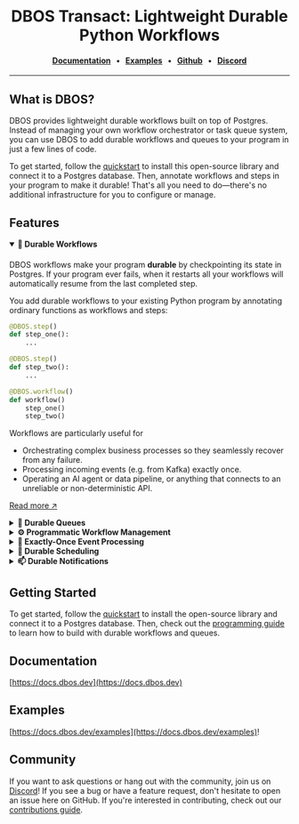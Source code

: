 
<div align="center">

# DBOS Transact: Lightweight Durable Python Workflows

#### [Documentation](https://docs.dbos.dev/) &nbsp;&nbsp;•&nbsp;&nbsp;  [Examples](https://docs.dbos.dev/examples) &nbsp;&nbsp;•&nbsp;&nbsp; [Github](https://github.com/dbos-inc) &nbsp;&nbsp;•&nbsp;&nbsp; [Discord](https://discord.com/invite/jsmC6pXGgX)
</div>

---

## What is DBOS?

DBOS provides lightweight durable workflows built on top of Postgres.
Instead of managing your own workflow orchestrator or task queue system, you can use DBOS to add durable workflows and queues to your program in just a few lines of code.

To get started, follow the [quickstart](https://docs.dbos.dev/quickstart) to install this open-source library and connect it to a Postgres database.
Then, annotate workflows and steps in your program to make it durable!
That's all you need to do&mdash;there's no additional infrastructure for you to configure or manage.

## Features

<details open><summary><strong>💾 Durable Workflows</strong></summary>

####

DBOS workflows make your program **durable** by checkpointing its state in Postgres.
If your program ever fails, when it restarts all your workflows will automatically resume from the last completed step.

You add durable workflows to your existing Python program by annotating ordinary functions as workflows and steps:

```python
@DBOS.step()
def step_one():
    ...

@DBOS.step()
def step_two():
    ...

@DBOS.workflow()
def workflow()
    step_one()
    step_two()
```

Workflows are particularly useful for 

- Orchestrating complex business processes so they seamlessly recover from any failure.
- Processing incoming events (e.g. from Kafka) exactly once.
- Operating an AI agent or data pipeline, or anything that connects to an unreliable or non-deterministic API.

[Read more ↗️](https://docs.dbos.dev/python/tutorials/workflow-tutorial)

</details>

<details><summary><strong>📒 Durable Queues</strong></summary>

####

DBOS queues help you **durably** run tasks or workflows in the background.
You can enqueue a task as part of a durable workflow and one of your processes will pick it up for execution.
DBOS manages the execution of your task, guaranteeing that it gets completed (and that your workflow gets the result without having to resubmit the task) if your application is interrupted.

Queues also provide flow control, so you can limit the concurrency of your tasks on a per-queue or per-process basis.
You can also set timeouts for tasks, rate limit how often queued tasks are executed, deduplicate tasks, or prioritize critical tasks.

You can add queues to your workflows in just a couple lines of code.
They don't require a separate queueing service or message broker&mdash;just Postgres.

```python
from dbos import DBOS, Queue

queue = Queue("example_queue")

@DBOS.step()
def process_task(task):
  ...

@DBOS.workflow()
def process_tasks(tasks):
  task_handles = []
  # Enqueue each task so all tasks are processed concurrently.
  for task in tasks:
    handle = queue.enqueue(process_task, task)
    task_handles.append(handle)
  # Wait for each task to complete and retrieve its result.
  # Return the results of all tasks.
  return [handle.get_result() for handle in task_handles]
```

[Read more ↗️](https://docs.dbos.dev/python/tutorials/queue-tutorial)

</details>

<details><summary><strong>⚙️ Programmatic Workflow Management</strong></summary>

####

Your workflows are stored as rows in a Postgres table, so you have full programmatic control over them.
Write scripts to query workflow executions, batch pause or resume workflows, or even restart failed workflows from a specific step.
Handle bugs or failures that affect thousands of workflows with power and flexibility.

```python
client = DBOSClient(database_url)
# Find all workflows that errored between 3:00 and 5:00 AM UTC on 2025-04-22.
workflows = client.list_workflows(status="ERROR", 
  start_time="2025-04-22T03:00:00Z", end_time="2025-04-22T05:00:00Z")
for workflow in workflows:
    # Check which workflow failed due to an outage in a service called from Step 2
    steps = client.list_workflow_steps(workflow)
    if len(steps) >= 3 and isinstance(steps[2]["error"], ServiceOutage):
        # To recover from the outage, restart those workflows from step 2
        DBOS.fork_workflow(workflow.workflow_id, 2)
```

[Read more ↗️](https://docs.dbos.dev/python/reference/client)

</details>

<details><summary><strong>🎫 Exactly-Once Event Processing</strong></summary>

####

Use DBOS to build reliable webhooks, event listeners, or Kafka consumers by starting a workflow exactly-once in response to an event.
Acknowledge the event immediately while reliably processing it in the background.

For example:

```python
def handle_message(request: Request) -> None:
  event_id = request.body["event_id"]
  # Use the event ID as an idempotency key to start the workflow exactly-once
  with SetWorkflowID(event_id):
    # Start the workflow in the background, then acknowledge the event
    DBOS.start_workflow(message_workflow, request.body["event"])
```

Or with Kafka:

```python
@DBOS.kafka_consumer(config,["alerts-topic"])
@DBOS.workflow()
def process_kafka_alerts(msg):
    # This workflow runs exactly-once for each message on the topic
    alerts = msg.value.decode()
    for alert in alerts:
        respond_to_alert(alert)
```

[Read more ↗️](https://docs.dbos.dev/python/tutorials/workflow-tutorial)

</details>

<details><summary><strong>📅 Durable Scheduling</strong></summary>

####

Schedule workflows using cron syntax, or use durable sleep to pause workflows for as long as you like (even days or weeks) before executing.

You can schedule a workflow using a single annotation:

```python
@DBOS.scheduled('* * * * *') # crontab syntax to run once every minute
@DBOS.workflow()
def example_scheduled_workflow(scheduled_time: datetime, actual_time: datetime):
    DBOS.logger.info("I am a workflow scheduled to run once a minute. ")
```

You can add a durable sleep to any workflow with a single line of code.
It stores its wakeup time in Postgres so the workflow sleeps through any interruption or restart, then always resumes on schedule.

```python
@DBOS.workflow()
def reminder_workflow(email: str, time_to_sleep: int):
    send_confirmation_email(email)
    DBOS.sleep(time_to_sleep)
    send_reminder_email(email)
```

[Read more ↗️](https://docs.dbos.dev/python/tutorials/scheduled-workflows)

</details>

<details><summary><strong>📫 Durable Notifications</strong></summary>

####

Pause your workflow executions until a notification is received, or emit events from your workflow to send progress updates to external clients.
All notifications are stored in Postgres, so they can be send and received with exactly-once semantics.
Set durable timeouts when waiting for events, so you can wait for as long as you like (even days or weeks) through interruptions or restarts, then resume once the notification arrives or the timeout is reached.

For example, build a reliable billing workflow that durably waits for a notification from a payments service, processing it exactly-once:

```python
@DBOS.workflow()
def billing_workflow():
  ... # Calculate the charge, then submit the bill to a payments service
  payment_status = DBOS.recv(PAYMENT_STATUS, timeout=payment_service_timeout)
  if payment_status is not None and payment_status == "paid":
      ... # Handle a successful payment.
  else:
      ... # Handle a failed payment or timeout.
```

</details>




## Getting Started

To get started, follow the [quickstart](https://docs.dbos.dev/quickstart) to install the open-source library and connect it to a Postgres database.
Then, check out the [programming guide](https://docs.dbos.dev/python/programming-guide) to learn how to build with durable workflows and queues.

## Documentation

[https://docs.dbos.dev](https://docs.dbos.dev)

## Examples

[https://docs.dbos.dev/examples](https://docs.dbos.dev/examples)!

## Community

If you want to ask questions or hang out with the community, join us on [Discord](https://discord.gg/fMwQjeW5zg)!
If you see a bug or have a feature request, don't hesitate to open an issue here on GitHub.
If you're interested in contributing, check out our [contributions guide](./CONTRIBUTING.md).
